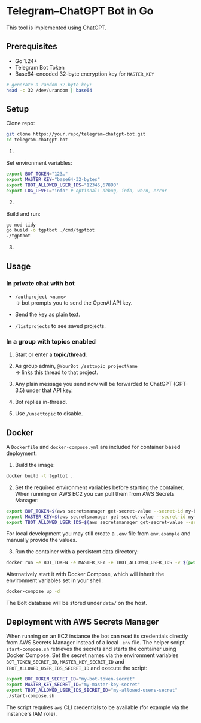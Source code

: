 # Telegram–ChatGPT Bot in Go

This tool is implemented using ChatGPT.

## Prerequisites
- Go 1.24+
- Telegram Bot Token
- Base64-encoded 32-byte encryption key for `MASTER_KEY`

```bash
# generate a random 32-byte key:
head -c 32 /dev/urandom | base64
```

## Setup

Clone repo:

```bash
git clone https://your.repo/telegram-chatgpt-bot.git
cd telegram-chatgpt-bot
```

1.

Set environment variables:

```bash
export BOT_TOKEN="123…"
export MASTER_KEY="base64-32-bytes"
export TBOT_ALLOWED_USER_IDS="12345,67890"
export LOG_LEVEL="info" # optional: debug, info, warn, error
```

2.

Build and run:

```bash
go mod tidy
go build -o tgptbot ./cmd/tgptbot
./tgptbot
```

3.

## Usage

### In private chat with bot

* `/authproject <name>`  
   → bot prompts you to send the OpenAI API key.

* Send the key as plain text.

* `/listprojects` to see saved projects.

### In a group with topics enabled

1. Start or enter a **topic/thread**.

2. As group admin, `@YourBot /settopic projectName`  
    → links this thread to that project.

3. Any plain message you send now will be forwarded to ChatGPT (GPT-3.5) under that API key.

4. Bot replies in-thread.

5. Use `/unsettopic` to disable.

## Docker

A `Dockerfile` and `docker-compose.yml` are included for container based deployment.

1. Build the image:

```bash
docker build -t tgptbot .
```

2. Set the required environment variables before starting the container. When
running on AWS EC2 you can pull them from AWS Secrets Manager:

```bash
export BOT_TOKEN=$(aws secretsmanager get-secret-value --secret-id my-bot-token --query SecretString --output text)
export MASTER_KEY=$(aws secretsmanager get-secret-value --secret-id my-master-key --query SecretString --output text)
export TBOT_ALLOWED_USER_IDS=$(aws secretsmanager get-secret-value --secret-id my-allowed-users --query SecretString --output text)
```

For local development you may still create a `.env` file from `env.example` and
manually provide the values.

3. Run the container with a persistent data directory:

```bash
docker run -e BOT_TOKEN -e MASTER_KEY -e TBOT_ALLOWED_USER_IDS -v $(pwd)/data:/data tgptbot
```

Alternatively start it with Docker Compose, which will inherit the environment
variables set in your shell:

```bash
docker-compose up -d
```

The Bolt database will be stored under `data/` on the host.

## Deployment with AWS Secrets Manager

When running on an EC2 instance the bot can read its credentials directly from
AWS Secrets Manager instead of a local `.env` file. The helper script
`start-compose.sh` retrieves the secrets and starts the container using
Docker Compose. Set the secret names via the environment variables
`BOT_TOKEN_SECRET_ID`, `MASTER_KEY_SECRET_ID` and `TBOT_ALLOWED_USER_IDS_SECRET_ID` and execute the script:

```bash
export BOT_TOKEN_SECRET_ID="my-bot-token-secret"
export MASTER_KEY_SECRET_ID="my-master-key-secret"
export TBOT_ALLOWED_USER_IDS_SECRET_ID="my-allowed-users-secret"
./start-compose.sh
```

The script requires `aws` CLI credentials to be available (for example via the
instance's IAM role).


